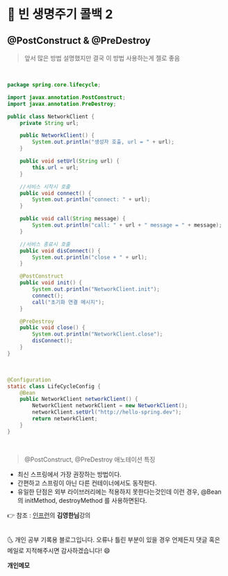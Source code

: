 # 📌 빈 생명주기 콜백 2

## @PostConstruct & @PreDestroy

> 앞서 많은 방법 설명했지만 결국 이 방법 사용하는게 젤로 좋음

<br>

```java
package spring.core.lifecycle;

import javax.annotation.PostConstruct;
import javax.annotation.PreDestroy;

public class NetworkClient {
    private String url;

    public NetworkClient() {
        System.out.println("생성자 호출, url = " + url);
    }

    public void setUrl(String url) {
        this.url = url;
    }

    //서비스 시작시 호출
    public void connect() {
        System.out.println("connect: " + url);
    }

    public void call(String message) {
        System.out.println("call: " + url + " message = " + message);
    }

    //서비스 종료시 호출
    public void disConnect() {
        System.out.println("close + " + url);
    }

    @PostConstruct
    public void init() {
        System.out.println("NetworkClient.init");
        connect();
        call("초기화 연결 메시지");
    }

    @PreDestroy
    public void close() {
        System.out.println("NetworkClient.close");
        disConnect();
    }
}
```

<br>

```java
@Configuration
static class LifeCycleConfig {
    @Bean
    public NetworkClient networkClient() {
        NetworkClient networkClient = new NetworkClient();
        networkClient.setUrl("http://hello-spring.dev");
        return networkClient;
    }
}
```

<br>

> @PostConstruct, @PreDestroy 애노테이션 특징
- 최신 스프링에서 가장 권장하는 방법이다.
- 간편하고 스프링이 아닌 다른 컨테이너에서도 동작한다.
- 유일한 단점은 외부 라이브러리에는 적용하지 못한다는것인데 이런 경우, @Bean의  initMethod, destroyMethod 를 사용하면된다. 



👉 참조 : [인프런](https://www.inflearn.com/)의 **김영한님**강의


<br>
🌜 개인 공부 기록용 블로그입니다. 오류나 틀린 부분이 있을 경우 
언제든지 댓글 혹은 메일로 지적해주시면 감사하겠습니다! 😄

<br>

**개인메모**

